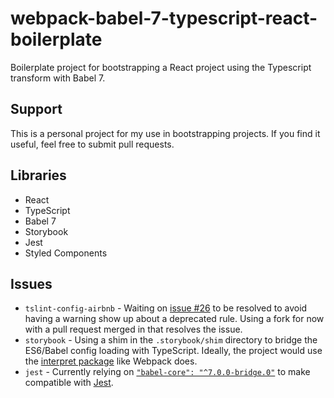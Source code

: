 # webpack-babel-7-typescript-react-boilerplate

Boilerplate project for bootstrapping a React project using the Typescript transform with Babel 7.

## Support

This is a personal project for my use in bootstrapping projects. If you find it useful, feel free to submit pull requests.

## Libraries

* React
* TypeScript
* Babel 7
* Storybook
* Jest
* Styled Components

## Issues

* `tslint-config-airbnb` - Waiting on [issue #26] to be resolved to avoid having a warning show up about a deprecated rule. Using a fork for now with a pull request merged in that resolves the issue.
* `storybook` - Using a shim in the `.storybook/shim` directory to bridge the ES6/Babel config loading with TypeScript. Ideally, the project would use the [interpret package] like Webpack does.
* `jest` - Currently relying on [`"babel-core": "^7.0.0-bridge.0"`][babel-core-bridge] to make compatible with [Jest][jest-babel].

[issue #26]: https://github.com/progre/tslint-config-airbnb/issues/26
[interpret package]: https://github.com/js-cli/js-interpret
[babel-core-bridge]: https://babeljs.io/blog/2017/09/12/planning-for-7.0
[jest-babel]: https://facebook.github.io/jest/docs/en/getting-started.html
